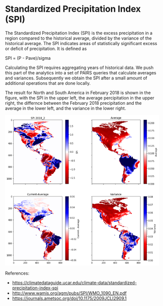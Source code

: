# Standardized Precipitation Index (SPI)

The Standardized Precipitation Index (SPI) is the excess precipitation in a region compared to the historical average, divided by the variance of the historical average. The SPI indicates areas of statistically significant excess or deficit of precipitation. It is defined as

SPI = (P - Pave)/sigma

Calculating the SPI requires aggregating years of historical data. We push this part of the analytics into a set of PAIRS queries that calculate averages and variances. Subsequently we obtain the SPI after a small amount of additional operations that are done locally.

The result for North and South America in February 2018 is shown in the figure, with the SPI in the upper left, the average percipitation in the upper right, the differnce between the February 2018 precipitation and the average in the lower left, and the variance in the lower right. 

![SPI for February 2018](SPI_2018_2_Americas.png)

References:
- https://climatedataguide.ucar.edu/climate-data/standardized-precipitation-index-spi
- http://www.wamis.org/agm/pubs/SPI/WMO_1090_EN.pdf
- https://journals.ametsoc.org/doi/10.1175/2009JCLI2909.1
